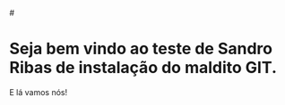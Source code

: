 #<h1>Seja bem vindo ao teste de Sandro Ribas de instala&ccedil;&atilde;o do maldito GIT. </h1>
<p>E l&aacute; vamos n&oacute;s!</p>